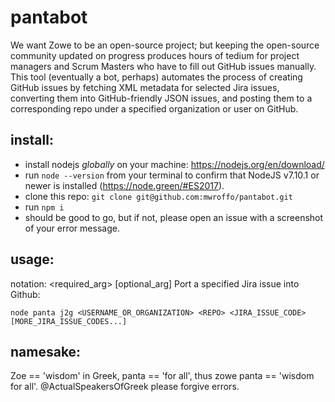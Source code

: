 # pantabot
We want Zowe to be an open-source project; but keeping the open-source community updated on progress produces hours of tedium for project managers and Scrum Masters who have to fill out GitHub issues manually. This tool (eventually a bot, perhaps) automates the process of creating GitHub issues by fetching XML metadata for selected Jira issues, converting them into GitHub-friendly JSON issues, and posting them to a corresponding repo under a specified organization or user on GitHub.

## install:
* install nodejs _globally_ on your machine: https://nodejs.org/en/download/
* run `node --version` from your terminal to confirm that NodeJS v7.10.1 or newer is installed (https://node.green/#ES2017).
* clone this repo: `git clone git@github.com:mwroffo/pantabot.git`
* run `npm i`
* should be good to go, but if not, please open an issue with a screenshot of your error message.

## usage:
notation: <required_arg> [optional_arg]
Port a specified Jira issue into Github:

`node panta j2g <USERNAME_OR_ORGANIZATION> <REPO> <JIRA_ISSUE_CODE> [MORE_JIRA_ISSUE_CODES...]`

## namesake:
Zoe == 'wisdom' in Greek, panta == 'for all', thus zowe panta == 'wisdom for all'. @ActualSpeakersOfGreek please forgive errors.
